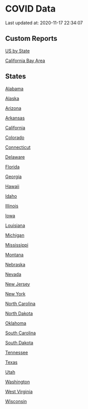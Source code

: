 COVID Data
================

Last updated at: 2020-11-17 22:34:07

## Custom Reports

<a href="index.md">US by State</a>

<a href="bay_area.md">California Bay Area</a>

## States

<a href='States/alabama.md'>Alabama</a>

<a href='States/alaska.md'>Alaska</a>

<a href='States/arizona.md'>Arizona</a>

<a href='States/arkansas.md'>Arkansas</a>

<a href='States/california.md'>California</a>

<a href='States/colorado.md'>Colorado</a>

<a href='States/connecticut.md'>Connecticut</a>

<a href='States/delaware.md'>Delaware</a>

<a href='States/florida.md'>Florida</a>

<a href='States/georgia.md'>Georgia</a>

<a href='States/hawaii.md'>Hawaii</a>

<a href='States/idaho.md'>Idaho</a>

<a href='States/illinois.md'>Illinois</a>

<a href='States/iowa.md'>Iowa</a>

<a href='States/louisiana.md'>Louisiana</a>

<a href='States/michigan.md'>Michigan</a>

<a href='States/mississippi.md'>Mississippi</a>

<a href='States/montana.md'>Montana</a>

<a href='States/nebraska.md'>Nebraska</a>

<a href='States/nevada.md'>Nevada</a>

<a href='States/new_jersey.md'>New Jersey</a>

<a href='States/new_york.md'>New York</a>

<a href='States/north_carolina.md'>North Carolina</a>

<a href='States/north_dakota.md'>North Dakota</a>

<a href='States/oklahoma.md'>Oklahoma</a>

<a href='States/south_carolina.md'>South Carolina</a>

<a href='States/south_dakota.md'>South Dakota</a>

<a href='States/tennessee.md'>Tennessee</a>

<a href='States/texas.md'>Texas</a>

<a href='States/utah.md'>Utah</a>

<a href='States/washington.md'>Washington</a>

<a href='States/west_virginia.md'>West Virginia</a>

<a href='States/wisconsin.md'>Wisconsin</a>

